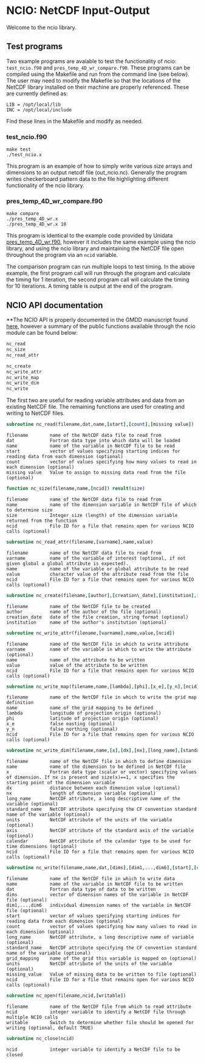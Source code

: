 
# NCIO: NetCDF Input-Output

Welcome to the ncio library.

## Test programs

Two example programs are avaiable to test the functionality of ncio:
```test_ncio.f90``` and ```pres_temp_4D_wr_compare.f90```. These programs can be compiled using the Makefile and run from the command line (see below). The user may need to modify the Makefile so that the locations of the NetCDF library installed on their machine are properly referenced. These are currently defined as:

```
LIB = /opt/local/lib
INC = /opt/local/include
```

Find these lines in the Makefile and modify as needed. 

### test_ncio.f90 

```
make test 
./test_ncio.x 
```

This program is an example of how to simply write various size arrays and dimensions to an output netcdf file (out_ncio.nc). Generally the program writes checkerboard pattern data to the file highlighting different functionality of the ncio library. 

### pres_temp_4D_wr_compare.f90 

```
make compare 
./pres_temp_4D_wr.x
./pres_temp_4D_wr.x 10 
```

This program is identical to the example code provided by Unidata [pres_temp_4D_wr.f90](http://www.unidata.ucar.edu/software/netcdf/docs/netcdf-tutorial), however it includes the same example using the ncio library, and using the ncio library and maintaining the NetCDF file open throughout the program via an `ncid` variable.

The comparison program can run multiple loops to test timing. In the above example, the first program call will run through the program and calculate the timing for 1 iteration, the second program call will calculate the timing for 10 iterations. A timing table is output at the end of the program. 

## NCIO API documentation

**The NCIO API is properly documented in the GMDD manuscript found [here](http://www.geosci-model-dev.net/), however a summary of the public functions available through the ncio module can be found below:

```fortran
nc_read
nc_size
nc_read_attr

nc_create
nc_write_attr
nc_write_map
nc_write_dim
nc_write
```

The first two are useful for reading variable attributes and data from an existing NetCDF file. The remaining functions are used for creating and writing to NetCDF files. 

```fortran
subroutine nc_read(filename,dat,name,[start],[count],[missing value])
```
```
filename        name of the NetCDF data file to read from
dat             Fortran data type into which data will be loaded
name            name of the variable in NetCDF file to be read
start           vector of values specifying starting indices for reading data from each dimension (optional) 
count           vector of values specifying how many values to read in each dimension (optional)
missing value   Value to assign to missing data read from the file (optional)
```

```fortran
function nc_size(filename,name,[ncid]) result(size)
```
```
filename        name of the NetCDF data file to read from
name            name of the dimension variable in NetCDF file of which to determine size
size            Integer size (length) of the dimension variable returned from the function
ncid            File ID for a file that remains open for various NCIO calls (optional)
```

```fortran
subroutine nc_read_attr(filename,[varname],name,value)
```
```
filename        name of the NetCDF data file to read from
varname         name of the variable of interest (optional, if not given global a global attribute is expected).
name            name of the variable or global attribute to be read
value           character value of the attribute read from the file
ncid            File ID for a file that remains open for various NCIO calls (optional)
```

```fortran
subroutine nc_create(filename,[author],[creation\_date],[institution],[description])
```
```
filename        name of the NetCDF file to be created
author          name of the author of the file (optional)
creation_date   date of the file creation, string format (optional)
institution     name of the author's institution (optional)
```

```fortran
subroutine nc_write_attr(filename,[varname],name,value,[ncid])
```
```
filename        name of the NetCDF file in which to write attribute
varname         name of the variable in which to write the attribute (optional)
name            name of the attribute to be written
value           value of the attribute to be written
ncid            File ID for a file that remains open for various NCIO calls (optional)
```

```fortran
subroutine nc_write_map(filename,name,[lambda],[phi],[x_e],[y_n],[ncid])
```
```
filename        name of the NetCDF file in which to write the grid map definition
name            name of the grid mapping to be defined
lambda          longitude of projection origin (optional)
phi             latitude of projection origin (optional)
x_e             false easting (optional)
y_n             false northing (optional)
ncid            File ID for a file that remains open for various NCIO calls (optional)
```

```fortran
subroutine nc_write_dim(filename,name,[x],[dx],[nx],[long_name],[standard_name],[units],[axis],[calendar],[ncid])
```
```
filename        name of the NetCDF file in which to define dimension
name            name of the dimension to be defined in NetCDF file
x               Fortran data type (scalar or vector) specifying values of dimension. If nx is present and size(x)==1, x specifies the starting point of the dimension variable
dx              distance between each dimension value (optional)
nx              length of dimension variable (optional)
long_name       NetCDF attribute, a long descriptive name of the variable (optional)
standard_name   NetCDF attribute specifying the CF convention standard name of the variable (optional)
units           NetCDF attribute of the units of the variable (optional)
axis            NetCDF attribute of the standard axis of the variable (optional)
calendar        NetCDF attribute of the calendar type to be used for time dimensions (optional)
ncid            File ID for a file that remains open for various NCIO calls (optional)
```

```fortran
subroutine nc_write(filename,name,dat,[dims],[dim1,...,dim6],[start],[count],[long_name],[standard_name],[grid_mapping],[units],[missing_value],[ncid])
```
```
filename        name of the NetCDF file in which to write data
name            name of the variable in NetCDF file to be written
dat             Fortran data type of data to be written
dims            vector of dimension names of the variable in NetCDF file (optional)
dim1,...,dim6   individual dimension names of the variable in NetCDF file (optional)
start           vector of values specifying starting indices for reading data from each dimension (optional)
count           vector of values specifying how many values to read in each dimension (optional)
long_name       NetCDF attribute, a long descriptive name of variable (optional)
standard_name   NetCDF attribute specifying the CF convention standard name of the variable (optional)
grid_mapping    name of the grid this variable is mapped on (optional)
units           NetCDF attribute of the units of the variable (optional)
missing_value   Value of missing data to be written to file (optional)
ncid            File ID for a file that remains open for various NCIO calls (optional) 
```

```fortran
subroutine nc_open(filename,ncid,[writable])
```
```
filename        name of the NetCDF file from which to read attribute
ncid            integer variable to identify a NetCDF file through multiple NCIO calls
writable        Switch to determine whether file should be opened for writing (optional, default TRUE)
```

```fortran
subroutine nc_close(ncid)
```
```
ncid            integer variable to identify a NetCDF file to be closed
```
